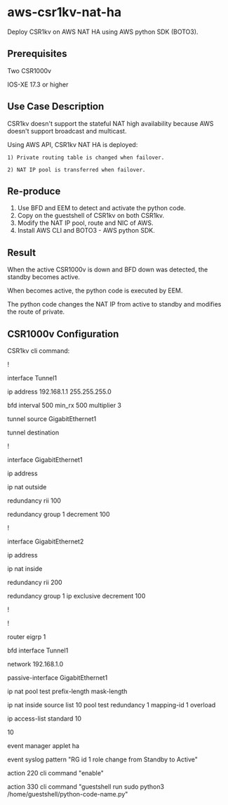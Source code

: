 # aws-csr1kv-nat-ha

Deploy CSR1kv on AWS NAT HA using AWS python SDK (BOTO3).


## Prerequisites

Two CSR1000v

IOS-XE 17.3 or higher



## Use Case Description

CSR1kv doesn't support the stateful NAT high availability because AWS doesn't support broadcast and multicast.

Using AWS API, CSR1kv NAT HA is deployed:

    1) Private routing table is changed when failover.
    
    2) NAT IP pool is transferred when failover.


## Re-produce

1. Use BFD and EEM to detect and activate the python code.
2. Copy on the guestshell of CSR1kv on both CSR1kv.
3. Modify the NAT IP pool, route and NIC of AWS.
4. Install AWS CLI and BOTO3 - AWS python SDK.


## Result

When the active CSR1000v is down and BFD down was detected, the standby becomes active.

When becomes active, the python code is executed by EEM.

The python code changes the NAT IP from active to standby and modifies the route of private.



## CSR1000v Configuration


CSR1kv cli command:



!

interface Tunnel1

  ip address 192.168.1.1 255.255.255.0 

  bfd interval 500 min_rx 500 multiplier 3

  tunnel source GigabitEthernet1

  tunnel destination <peer public IP>

!

interface GigabitEthernet1

  ip address <public IP>

  ip nat outside

  redundancy rii 100

  redundancy group 1 decrement 100

!

interface GigabitEthernet2

  ip address <private IP>

  ip nat inside

  redundancy rii 200

  redundancy group 1 ip <virtual IP> exclusive decrement 100

!

!

router eigrp 1

  bfd interface Tunnel1

  network 192.168.1.0

  passive-interface GigabitEthernet1





ip nat pool test <NAT IP POOL> <NAT IP POOL>  prefix-length mask-length

ip nat inside source list 10 pool test redundancy 1 mapping-id 1 overload



ip access-list standard 10

  10 <Access for NAT>



event manager applet ha

  event syslog pattern "RG id 1 role change from Standby to Active"

  action 220 cli command "enable"

  action 330 cli command "guestshell run sudo python3 /home/guestshell/python-code-name.py"

